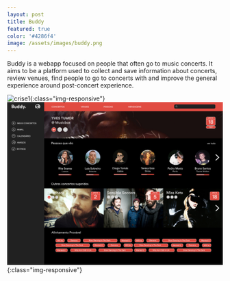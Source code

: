 ```yaml
---
layout: post
title: Buddy
featured: true
color: '#4286f4'
image: /assets/images/buddy.png
---
```


Buddy is a webapp focused on people that often go to music concerts. It aims to be a platform used to collect and save information about concerts, review venues, find people to go to concerts with and improve the general experience around post-concert experience.  

![crise1](/assets/images/buddy2.png){:class="img-responsive"}
![crise1](/assets/images/buddy3.png){:class="img-responsive"}